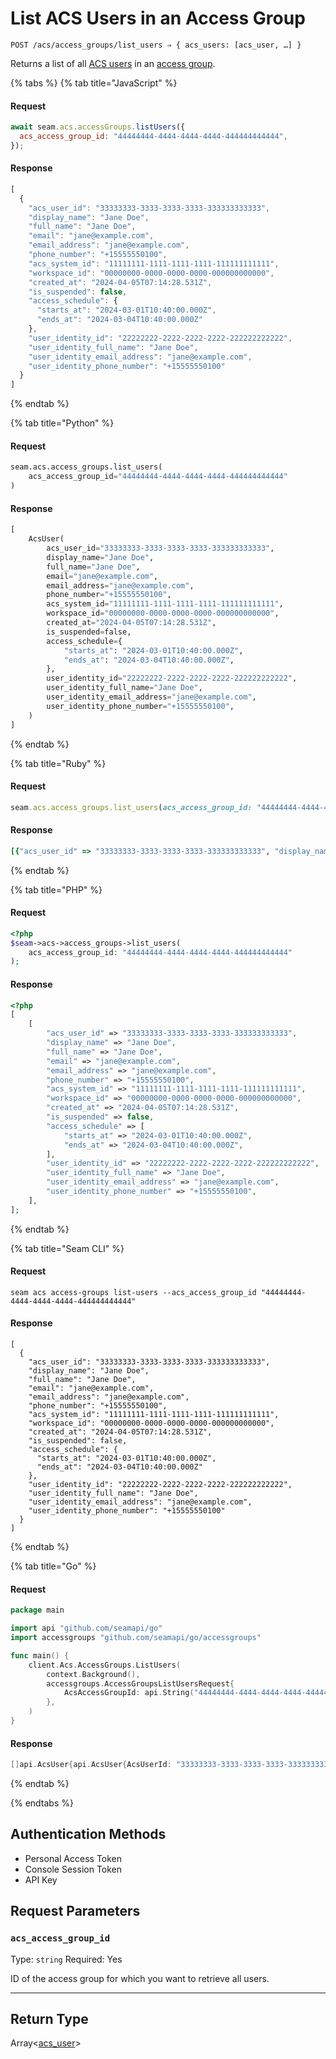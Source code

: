 # List ACS Users in an Access Group

```
POST /acs/access_groups/list_users ⇒ { acs_users: [acs_user, …] }
```

Returns a list of all [ACS users](https://docs.seam.co/latest/capability-guides/access-systems/user-management) in an [access group](https://docs.seam.co/latest/capability-guides/access-systems/assigning-users-to-access-groups).

{% tabs %}
{% tab title="JavaScript" %}
#### Request

```javascript
await seam.acs.accessGroups.listUsers({
  acs_access_group_id: "44444444-4444-4444-4444-444444444444",
});
```

#### Response

```javascript
[
  {
    "acs_user_id": "33333333-3333-3333-3333-333333333333",
    "display_name": "Jane Doe",
    "full_name": "Jane Doe",
    "email": "jane@example.com",
    "email_address": "jane@example.com",
    "phone_number": "+15555550100",
    "acs_system_id": "11111111-1111-1111-1111-111111111111",
    "workspace_id": "00000000-0000-0000-0000-000000000000",
    "created_at": "2024-04-05T07:14:28.531Z",
    "is_suspended": false,
    "access_schedule": {
      "starts_at": "2024-03-01T10:40:00.000Z",
      "ends_at": "2024-03-04T10:40:00.000Z"
    },
    "user_identity_id": "22222222-2222-2222-2222-222222222222",
    "user_identity_full_name": "Jane Doe",
    "user_identity_email_address": "jane@example.com",
    "user_identity_phone_number": "+15555550100"
  }
]
```
{% endtab %}

{% tab title="Python" %}
#### Request

```python
seam.acs.access_groups.list_users(
    acs_access_group_id="44444444-4444-4444-4444-444444444444"
)
```

#### Response

```python
[
    AcsUser(
        acs_user_id="33333333-3333-3333-3333-333333333333",
        display_name="Jane Doe",
        full_name="Jane Doe",
        email="jane@example.com",
        email_address="jane@example.com",
        phone_number="+15555550100",
        acs_system_id="11111111-1111-1111-1111-111111111111",
        workspace_id="00000000-0000-0000-0000-000000000000",
        created_at="2024-04-05T07:14:28.531Z",
        is_suspended=false,
        access_schedule={
            "starts_at": "2024-03-01T10:40:00.000Z",
            "ends_at": "2024-03-04T10:40:00.000Z",
        },
        user_identity_id="22222222-2222-2222-2222-222222222222",
        user_identity_full_name="Jane Doe",
        user_identity_email_address="jane@example.com",
        user_identity_phone_number="+15555550100",
    )
]
```
{% endtab %}

{% tab title="Ruby" %}
#### Request

```ruby
seam.acs.access_groups.list_users(acs_access_group_id: "44444444-4444-4444-4444-444444444444")
```

#### Response

```ruby
[{"acs_user_id" => "33333333-3333-3333-3333-333333333333", "display_name" => "Jane Doe", "full_name" => "Jane Doe", "email" => "jane@example.com", "email_address" => "jane@example.com", "phone_number" => "+15555550100", "acs_system_id" => "11111111-1111-1111-1111-111111111111", "workspace_id" => "00000000-0000-0000-0000-000000000000", "created_at" => "2024-04-05T07:14:28.531Z", "is_suspended" => false, "access_schedule" => {starts_at: "2024-03-01T10:40:00.000Z", ends_at: "2024-03-04T10:40:00.000Z"}, "user_identity_id" => "22222222-2222-2222-2222-222222222222", "user_identity_full_name" => "Jane Doe", "user_identity_email_address" => "jane@example.com", "user_identity_phone_number" => "+15555550100"}]
```
{% endtab %}

{% tab title="PHP" %}
#### Request

```php
<?php
$seam->acs->access_groups->list_users(
    acs_access_group_id: "44444444-4444-4444-4444-444444444444"
);
```

#### Response

```php
<?php
[
    [
        "acs_user_id" => "33333333-3333-3333-3333-333333333333",
        "display_name" => "Jane Doe",
        "full_name" => "Jane Doe",
        "email" => "jane@example.com",
        "email_address" => "jane@example.com",
        "phone_number" => "+15555550100",
        "acs_system_id" => "11111111-1111-1111-1111-111111111111",
        "workspace_id" => "00000000-0000-0000-0000-000000000000",
        "created_at" => "2024-04-05T07:14:28.531Z",
        "is_suspended" => false,
        "access_schedule" => [
            "starts_at" => "2024-03-01T10:40:00.000Z",
            "ends_at" => "2024-03-04T10:40:00.000Z",
        ],
        "user_identity_id" => "22222222-2222-2222-2222-222222222222",
        "user_identity_full_name" => "Jane Doe",
        "user_identity_email_address" => "jane@example.com",
        "user_identity_phone_number" => "+15555550100",
    ],
];
```
{% endtab %}

{% tab title="Seam CLI" %}
#### Request

```seam_cli
seam acs access-groups list-users --acs_access_group_id "44444444-4444-4444-4444-444444444444"
```

#### Response

```seam_cli
[
  {
    "acs_user_id": "33333333-3333-3333-3333-333333333333",
    "display_name": "Jane Doe",
    "full_name": "Jane Doe",
    "email": "jane@example.com",
    "email_address": "jane@example.com",
    "phone_number": "+15555550100",
    "acs_system_id": "11111111-1111-1111-1111-111111111111",
    "workspace_id": "00000000-0000-0000-0000-000000000000",
    "created_at": "2024-04-05T07:14:28.531Z",
    "is_suspended": false,
    "access_schedule": {
      "starts_at": "2024-03-01T10:40:00.000Z",
      "ends_at": "2024-03-04T10:40:00.000Z"
    },
    "user_identity_id": "22222222-2222-2222-2222-222222222222",
    "user_identity_full_name": "Jane Doe",
    "user_identity_email_address": "jane@example.com",
    "user_identity_phone_number": "+15555550100"
  }
]
```
{% endtab %}

{% tab title="Go" %}
#### Request

```go
package main

import api "github.com/seamapi/go"
import accessgroups "github.com/seamapi/go/accessgroups"

func main() {
	client.Acs.AccessGroups.ListUsers(
		context.Background(),
		accessgroups.AccessGroupsListUsersRequest{
			AcsAccessGroupId: api.String("44444444-4444-4444-4444-444444444444"),
		},
	)
}
```

#### Response

```go
[]api.AcsUser{api.AcsUser{AcsUserId: "33333333-3333-3333-3333-333333333333", DisplayName: "Jane Doe", FullName: "Jane Doe", Email: "jane@example.com", EmailAddress: "jane@example.com", PhoneNumber: "+15555550100", AcsSystemId: "11111111-1111-1111-1111-111111111111", WorkspaceId: "00000000-0000-0000-0000-000000000000", CreatedAt: "2024-04-05T07:14:28.531Z", IsSuspended: false, AccessSchedule: api.AcsUserAccessSchedule{StartsAt: "2024-03-01T10:40:00.000Z", EndsAt: "2024-03-04T10:40:00.000Z"}, UserIdentityId: "22222222-2222-2222-2222-222222222222", UserIdentityFullName: "Jane Doe", UserIdentityEmailAddress: "jane@example.com", UserIdentityPhoneNumber: "+15555550100"}}
```
{% endtab %}

{% endtabs %}

## Authentication Methods

- Personal Access Token
- Console Session Token
- API Key

## Request Parameters

### `acs_access_group_id`

Type: `string`
Required: Yes

ID of the access group for which you want to retrieve all users.

***

## Return Type

Array<[acs\_user](./)>
